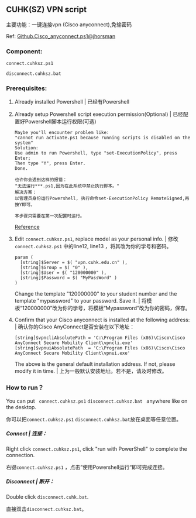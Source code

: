 ## CUHK(SZ) VPN script 

主要功能：一键连接vpn (Cisco anyconnect),免输密码

Ref: [Github.Cisco_anyconnect.ps1@jhorsman](https://gist.github.com/jhorsman/88321511ce4f416c0605)



### Component:

`connect.cuhksz.ps1`

`disconnect.cuhksz.bat`



### Prerequisites:

1. Already installed Powershell | 已经有Powershell

   

2. Already setup Powershell script execution permission(Optional)  |  已经配置好Powershell脚本运行权限(可选)

   ```
   Maybe you'll encounter problem like:	
   "cannot run activate.ps1 because running scripts is disabled on the system" 
   Solution:
   Use admin to run Powershell, type "set-ExecutionPolicy", press Enter;
   Then type "Y", press Enter.
   Done.
   ```

   ```
   也许你会遇到这样的报错：
   "无法运行***.ps1,因为在此系统中禁止执行脚本。"
   解决方案：
   以管理员身份运行Powershell, 执行命令set-ExecutionPolicy RemoteSigned,再按Y即可。
   
   本步骤只需要在第一次配置时运行。
   ```

   [Reference](https://www.jb51.net/article/95022.htm)

   

3. Edit `connect.cuhksz.ps1`, replace model as your personal info. | 修改`connect.cuhksz.ps1` 中的line12, line13 ，将其改为你的学号和密码。

   ```
   param (
     [string]$Server = $( "vpn.cuhk.edu.cn" ),
     [string]$Group = $( "0" ),
     [string]$User = $( "120000000" ),
     [string]$Password = $( "MyPassWord" )
   )
   ```

   Change the template "120000000" to your student number and the template "mypassword" to your password. Save it. | 将模板“120000000”改为你的学号，将模板“Mypassword”改为你的密码，保存。

   

4. Confirm that your Cisco anyconnect is installed at the following address: | 确认你的Cisco AnyConnect是否安装在以下地址：

   ```
   [string]$vpncliAbsolutePath = 'C:\Program Files (x86)\Cisco\Cisco AnyConnect Secure Mobility Client\vpncli.exe'
   [string]$vpnuiAbsolutePath  = 'C:\Program Files (x86)\Cisco\Cisco AnyConnect Secure Mobility Client\vpnui.exe'
   ```

   The above is the general default installation address. If not, please modify it in time. | 上为一般默认安装地址。若不是，请及时修改。



### How to run？

You can put ` connect.cuhksz.ps1` `disconnect.cuhksz.bat ` anywhere like on the desktop.

你可以把`connect.cuhksz.ps1` `disconnect.cuhksz.bat`放在桌面等任意位置。

##### Connect | 连接：

Right click ` connect.cuhksz.ps1 `, click "run with PowerShell" to complete the connection.

右键`connect.cuhksz.ps1` ，点击”使用Powershell运行“即可完成连接。

##### Disconnect | 断开：

Double click `disconnect.cuhk.bat`.

直接双击`disconnect.cuhksz.bat`。

